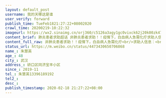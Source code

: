 ```yaml
---
layout: default_post
username: 我的天哪这是谁
user_verify: forward
publish_time: TueFeb1821:27:22+08002020
crawl_time: 20200219-10:22:32
imageurl: https://wx2.sinaimg.cn/orj360/c5126a3agy1gc0vixck62j20k00zk47t.jpg
content_brief: 肺炎患者求助超话 非肺炎患者求助！！疫情下，白血病人急需化疗求助人信息：【姓名】朱慧英【年龄】48【所在城市】武汉【所在小区、社区】硚口区同济宝丰小区【患病时间】2019-11【联系方式】朱慧英13396189192【紧急联系方式】童耀华13581458294病情描述：我是病人女儿，我的母亲去年十 ...全文
content_full_raw: 非肺炎患者求助！！疫情下，白血病人急需化疗<br/>求助人信息：<br/>【姓名】朱慧英<br/>【年龄】48<br/>【所在城市】武汉<br/>【所在小区、社区】硚口区同济宝丰小区<br/>【患病时间】2019-11<br/>【联系方式】朱慧英13396189192<br/>【紧急联系方式】童耀华13581458294<br/>病情描述：我是病人女儿，我的母亲去年十一月检查出来急性髓系白血病，立马送治武汉同济医院，到今年大年初三做完第二次化疗，因为疫情，滞留武汉，本想着滞留到第三期化疗也好，结果同济因为医护大部分支援一线等各种原因，要求出院，只能在在同济附近租了房子，目前已经到了应该第三次化疗的日子了，急需化疗，恳请大家帮帮我们！
status_url: https://m.weibo.cn/status/4473430650706868
name_: 朱慧英
age_: 48
city_: 武汉
address_: 硚口区同济宝丰小区
since_: 2019-11
tel_: 朱慧英13396189192
tel2_: 
desc_: 
publish_timestamp: 2020-02-18 21:27:22+08:00
---
```

